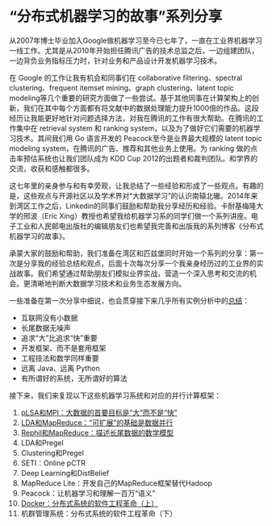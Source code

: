 # “分布式机器学习的故事”系列分享

从2007年博士毕业加入Google做机器学习至今已七年了，一直在工业界机器学习一线工作。尤其是从2010年开始担任腾讯广告的技术总监之后，一边组建团队，一边背负业务指标压力时，针对业务和产品设计开发机器学习技术。

在 Google 的工作让我有机会和同事们在 collaborative filtering、spectral clustering、frequent itemset mining、graph clustering、latent topic modeling等几个重要的研究方面做了一些尝试。基于其他同事在计算架构上的创新，我们在其中每个方面都有将文献中的数据处理能力提升1000倍的作品。这段经历让我能更好地针对问题选择方法，对我在腾讯的工作有很大帮助。在腾讯的工作集中在 retrieval system 和 ranking system，以及为了做好它们需要的机器学习技术。其间我们用 Go 语言开发的 Peacock至今是业界最大规模的 latent topic modeling system，在腾讯的广告、推荐和其他业务上使用。为 ranking 做的点击率预估系统也让我们团队成为 KDD Cup 2012的出题者和裁判团队。和学界的交流，收获和感触都很多。

这七年里的亲身参与和有幸旁观，让我总结了一些经验和形成了一些观点。有趣的是，这些观点与开源社区以及学术界对“大数据学习”的认识南辕北辙。2014年来到湾区工作之后，Linkedin的同事们鼓励和帮助我分享经历和经验。卡耐基梅隆大学的邢波（Eric Xing）教授也希望我给机器学习系的同学们做一个系列讲座。电子工业和人民邮电出版社的编辑朋友们也希望我完善和出版我的系列博客《分布式机器学习的故事》。

承蒙大家的鼓励和帮助，我们准备在湾区和匹兹堡同时开始一个系列的分享：第一次是分享我的经验总结和观点，后面十次每次分享一个我亲身经历过的工业界的实战故事。我们希望通过帮助朋友们模拟业界实战，营造一个深入思考和交流的机会。更清晰地判断大数据学习技术和业务生态发展方向。

一些准备在第一次分享中细说，也会贯穿接下来几乎所有实例分析中的[总结](http://cxwangyi.github.io/story/00_0_new_era.md.html)：

* 互联网没有小数据
* 长尾数据无噪声
* 追求“大”比追求“快”重要
* 开发框架、而不是套用框架
* 工程技法和数学同样重要
* 远离 Java、远离 Python
* 有所谓好的系统，无所谓好的算法

接下来，我们来复现以下这些机器学习系统和对应的并行计算框架：

   1. [pLSA和MPI：大数据的首要目标是“大”而不是“快”](http://cxwangyi.github.io/story/01_plsa_and_mpi.md.html)
   1. [LDA和MapReduce：“可扩展”的基础是数据并行](http://cxwangyi.github.io/story/02_lda_and_mapreduce.md.html)
   1. [Rephil和MapReduce：描述长尾数据的数学模型](http://cxwangyi.github.io/story/03_rephil_and_mapreduce.md.html)
   1. LDA和Pregel
   1. Clustering和Pregel
   1. SETI：Online pCTR
   1. Deep Learning和DistBelief   
   1. MapReduce Lite：开发自己的MapReduce框架替代Hadoop
   1. Peacock：让机器学习和理解一百万“语义”
   1. [Docker：分布式系统的软件工程革命（上）](http://cxwangyi.github.io/story/docker_revolution_1.md.html)
   1. 机群管理系统：分布式系统的软件工程革命（下）